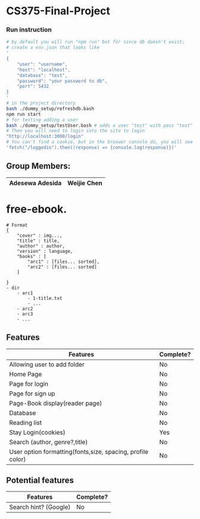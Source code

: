 # CS375-Final-Project

### Run instruction
```bash
# by default you will run "npm run" but for since db doesn't exist;
# create a env.json that looks like
'
{
    "user": "username",
    "host": "localhost",
    "database": "test",
    "password": "your password to db",
    "port": 5432
}
'
# in the project directory
bash ./dummy_setup/refreshdb.bash
npm run start
# for testing adding a user
bash ./dummy_setup/testUser.bash # adds a user "test" with pass "test"
# Then you will need to login into the site to login
"http://localhost:3000/login"
# You can't find a cookie, but in the broswer console do, you will see that if you are logged in.
'fetch("/loggedin").then((response) => {console.log(response)})'
```

## Group Members:
<table>
<thead>
	<tr><th>Adesewa Adesida</th><th>Weijie Chen</th></tr>
</thead>
</table>




# free-ebook.
```
# Format
{
    "cover" : img...,
    "title" : title,
    "author" : author,
    "version" : language,
    "books" : [
        "arc1" : [files... sorted],
        "arc2" : [files... sorted]
    ]

}
- dir
    - arc1
        - 1-title.txt
        - ...
    - arc2
    - arc3
    - ...

```


## Features
<table>
	<thead>
		<tr><th>Features</th><th>Complete?</th></tr>
	</thead>
	<tbody>
        <tr><td>Allowing user to add folder</td>    <td>No</td></tr>
        <tr><td>Home Page</td>                      <td>No</td> </tr>
        <tr><td>Page for login</td>                 <td>No</td> </tr>
        <tr><td>Page for sign up</td>               <td>No</td> </tr>
        <tr><td>Page-Book display(reader page)</td> <td>No</td> </tr>
        <tr><td>Database</td>                       <td>No</td> </tr>
        <tr><td>Reading list</td>                   <td>No</td> </tr>
        <tr><td>Stay Login(cookies)</td>            <td>Yes</td> </tr>
        <tr><td>Search (author, genre?,title)</td>  <td>No</td> </tr>
        <tr><td>User option formatting(fonts,size, spacing, profile color)</td> <td>No</td> </tr>
    </tbody>
</table>

## Potential features
<table>
	<thead>
		<tr><th>Features</th><th>Complete?</th></tr>
	</thead>
	<tbody>
        <tr><td>Search hint? (Google)</td> <td>No</td></tr>
        
   </tbody>
</table>
